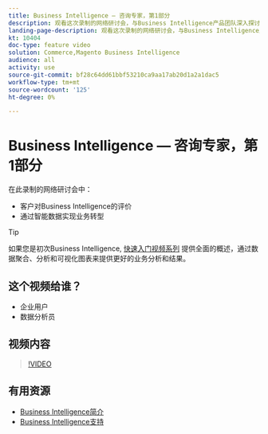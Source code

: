 ```yaml
---
title: Business Intelligence — 咨询专家，第1部分
description: 观看这次录制的网络研讨会，与Business Intelligence产品团队深入探讨，包括通过智能数据进行业务转型。
landing-page-description: 观看这次录制的网络研讨会，与Business Intelligence产品团队深入探讨，包括通过智能数据进行业务转型。
kt: 10404
doc-type: feature video
solution: Commerce,Magento Business Intelligence
audience: all
activity: use
source-git-commit: bf28c64dd61bbf53210ca9aa17ab20d1a2a1dac5
workflow-type: tm+mt
source-wordcount: '125'
ht-degree: 0%

---
```


# Business Intelligence — 咨询专家，第1部分

在此录制的网络研讨会中：

- 客户对Business Intelligence的评价
- 通过智能数据实现业务转型

>[!TIP]
>
>如果您是初次Business Intelligence, [快速入门视频系列](./../1-overview.md) 提供全面的概述，通过数据聚合、分析和可视化图表来提供更好的业务分析和结果。

## 这个视频给谁？

- 企业用户
- 数据分析员

## 视频内容

>[!VIDEO](https://video.tv.adobe.com/v/342409?quality=12&learn=on)

## 有用资源

- [Business Intelligence简介](https://docs.magento.com/mbi/getting-started/getting-started.html)
- [Business Intelligence支持](https://support.magento.com/hc/en-us/articles/360016730811)

